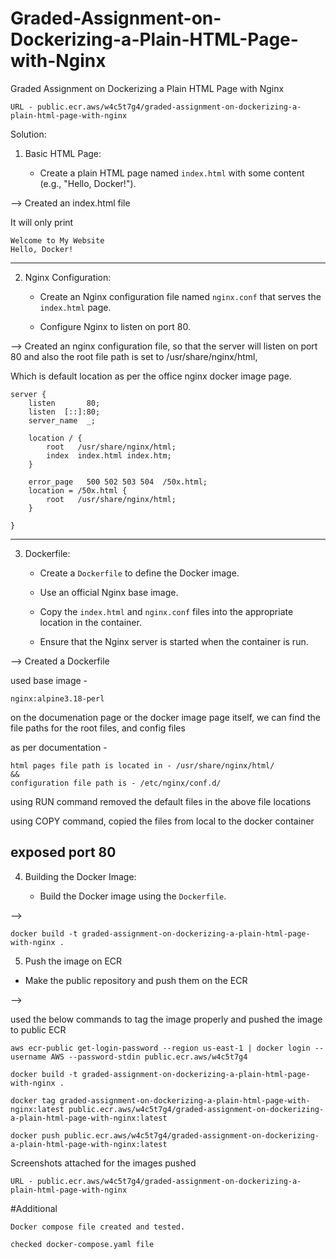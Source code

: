 # Graded-Assignment-on-Dockerizing-a-Plain-HTML-Page-with-Nginx
Graded Assignment on Dockerizing a Plain HTML Page with Nginx


```
URL - public.ecr.aws/w4c5t7g4/graded-assignment-on-dockerizing-a-plain-html-page-with-nginx
```

Solution:

1. Basic HTML Page:

   - Create a plain HTML page named `index.html` with some content (e.g., "Hello, Docker!").

--> Created an index.html file

It will only print 
```
Welcome to My Website
Hello, Docker!
```
--------------------------------------------------------------------------
2. Nginx Configuration:

   - Create an Nginx configuration file named `nginx.conf` that serves the `index.html` page.

   - Configure Nginx to listen on port 80.

--> Created an nginx configuration file, so that the server will listen on port 80 and also the root file path is set to /usr/share/nginx/html,

Which is default location as per the office nginx docker image page.

```
server {
    listen       80;
    listen  [::]:80;
    server_name  _;

    location / {
        root   /usr/share/nginx/html;
        index  index.html index.htm;
    }

    error_page   500 502 503 504  /50x.html;
    location = /50x.html {
        root   /usr/share/nginx/html;
    }

}
```
--------------------------------------------------------------------------
3. Dockerfile:

   - Create a `Dockerfile` to define the Docker image.

   - Use an official Nginx base image.

   - Copy the `index.html` and `nginx.conf` files into the appropriate location in the container.

   - Ensure that the Nginx server is started when the container is run.

--> Created a Dockerfile

used base image - 
```
nginx:alpine3.18-perl
```
on the documenation page or the docker image page itself, we can find the file paths for the root files, and config files

as per documentation - 

```
html pages file path is located in - /usr/share/nginx/html/
&&
configuration file path is - /etc/nginx/conf.d/

```

using RUN command removed the default files in the above file locations

using COPY command, copied the files from local to the docker container

exposed port 80
--------------------------------------------------------------------------

4. Building the Docker Image:

   - Build the Docker image using the `Dockerfile`.

--> 

```
docker build -t graded-assignment-on-dockerizing-a-plain-html-page-with-nginx .
```

5. Push the image on ECR
  - Make the public repository and push them on the ECR

-->

used the below commands to tag the image properly and pushed the image to public ECR

```
aws ecr-public get-login-password --region us-east-1 | docker login --username AWS --password-stdin public.ecr.aws/w4c5t7g4
```

```
docker build -t graded-assignment-on-dockerizing-a-plain-html-page-with-nginx .
```

```
docker tag graded-assignment-on-dockerizing-a-plain-html-page-with-nginx:latest public.ecr.aws/w4c5t7g4/graded-assignment-on-dockerizing-a-plain-html-page-with-nginx:latest
```

```
docker push public.ecr.aws/w4c5t7g4/graded-assignment-on-dockerizing-a-plain-html-page-with-nginx:latest
```

Screenshots attached for the images pushed

```
URL - public.ecr.aws/w4c5t7g4/graded-assignment-on-dockerizing-a-plain-html-page-with-nginx
```


#Additional

```
Docker compose file created and tested.

checked docker-compose.yaml file
```